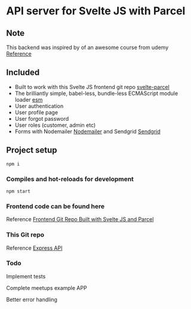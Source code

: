 # API server for Svelte JS with Parcel

## Note

This backend was inspired by of an awesome course from udemy [Reference](https://www.udemy.com/course/vue-js-2-the-full-guide-by-real-apps-vuex-router-node/)

## Included

- Built to work with this Svelte JS frontend git repo [svelte-parcel](https://github.com/mylastore/svelte-parcel.git) 
- The brilliantly simple, babel-less, bundle-less ECMAScript module loader [esm](https://github.com/standard-things/esm#readme)
- User authentication
- User profile page
- User forgot password
- User roles (customer, admin etc)
- Forms with Nodemailer [Nodemailer](https://nodemailer.com/about/) and Sendgrid [Sendgrid](https://sendgrid.com/)

## Project setup
```
npm i
```

### Compiles and hot-reloads for development
```
npm start
```

### Frontend code can be found here

Reference [Frontend Git Repo Built with Svelte JS and Parcel](https://github.com/mylastore/svelte-parcel.git)


### This Git repo

Reference [Express API](https://github.com/mylastore/express-api.git)

### Todo

Implement tests

Complete meetups example APP 

Better error handling